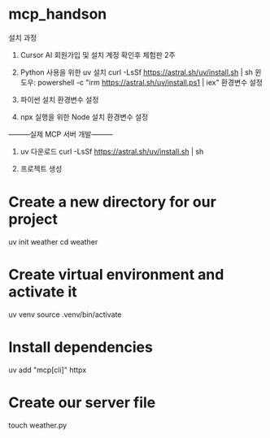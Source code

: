 # mcp_handson

설치 과정 

1. Cursor AI 회원가입 및 설치 계정 확인후 체험판 2주

2. Python 사용을 위한 uv 설치
curl -LsSf https://astral.sh/uv/install.sh | sh
윈도우: powershell -c "irm https://astral.sh/uv/install.ps1 | iex"
환경변수 설정

3. 파이썬 설치
환경변수 설정

4. npx 실행을 위한 Node 설치 
환경변수 설정

———실제 MCP 서버 개발———

1. uv 다운로드 
curl -LsSf https://astral.sh/uv/install.sh | sh

2. 프로젝트 생성
# Create a new directory for our project
uv init weather
cd weather

# Create virtual environment and activate it
uv venv
source .venv/bin/activate

# Install dependencies
uv add "mcp[cli]" httpx

# Create our server file
touch weather.py
